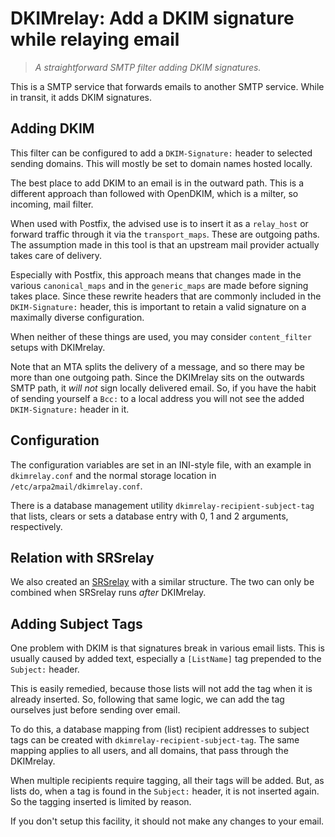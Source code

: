 # DKIMrelay: Add a DKIM signature while relaying email

> *A straightforward SMTP filter adding DKIM signatures.*

This is a SMTP service that forwards emails to another SMTP service.
While in transit, it adds DKIM signatures.


## Adding DKIM

This filter can be configured to add a `DKIM-Signature:` header to
selected sending domains.  This will mostly be set to domain names
hosted locally.

The best place to add DKIM to an email is in the outward path.
This is a different approach than followed with OpenDKIM, which is
a milter, so incoming, mail filter.

When used with Postfix, the advised use is to insert it as a
`relay_host` or forward traffic through it via the `transport_maps`.
These are outgoing paths.  The assumption made in this tool is
that an upstream mail provider actually takes care of delivery.

Especially with Postfix, this approach means that changes made in
the various `canonical_maps` and in the `generic_maps` are made
before signing takes place.  Since these rewrite headers that are
commonly included in the `DKIM-Signature:` header, this is important
to retain a valid signature on a maximally diverse configuration.

When neither of these things are used, you may consider `content_filter`
setups with DKIMrelay.

Note that an MTA splits the delivery of a message, and so there may
be more than one outgoing path.  Since the DKIMrelay sits on the
outwards SMTP path, it *will not* sign locally delivered email.
So, if you have the habit of sending yourself a `Bcc:` to a local
address you will not see the added `DKIM-Signature:` header in it.


## Configuration

The configuration variables are set in an INI-style file, with
an example in `dkimrelay.conf` and the normal storage location in
`/etc/arpa2mail/dkimrelay.conf`.

There is a database management utility `dkimrelay-recipient-subject-tag`
that lists, clears or sets a database entry with 0, 1 and 2 arguments,
respectively.


## Relation with SRSrelay

We also created an
[SRSrelay](https://github.com/arpa2/srsrelay)
with a similar structure.  The two can only be combined when SRSrelay
runs *after* DKIMrelay.


## Adding Subject Tags

One problem with DKIM is that signatures break in various email lists.
This is usually caused by added text, especially a `[ListName]` tag
prepended to the `Subject:` header.

This is easily remedied, because those lists will not add the tag when
it is already inserted.  So, following that same logic, we can add the
tag ourselves just before sending over email.

To do this, a database mapping from (list) recipient addresses to
subject tags can be created with `dkimrelay-recipient-subject-tag`.
The same mapping applies to all users, and all domains, that pass
through the DKIMrelay.

When multiple recipients require tagging, all their tags will be
added.  But, as lists do, when a tag is found in the `Subject:`
header, it is not inserted again.  So the tagging inserted is
limited by reason.

If you don't setup this facility, it should not make any changes to
your email.
